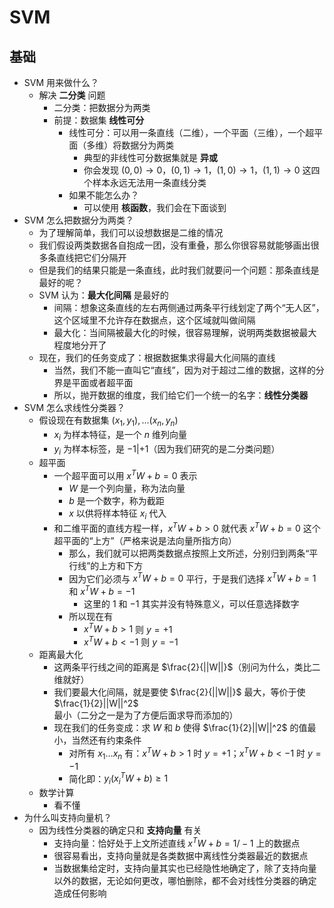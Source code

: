 # SVM

## 基础

- SVM 用来做什么？
  - 解决 **二分类** 问题
    - 二分类：把数据分为两类
    - 前提：数据集 **线性可分**
      - 线性可分：可以用一条直线（二维），一个平面（三维），一个超平面（多维）将数据分为两类
        - 典型的非线性可分数据集就是 **异或**
        - 你会发现 $(0,0)\rightarrow0$，$(0,1)\rightarrow1$，$(1,0)\rightarrow1$，$(1,1)\rightarrow0$ 这四个样本永远无法用一条直线分类
      - 如果不能怎么办？
        - 可以使用 **核函数**，我们会在下面谈到
- SVM 怎么把数据分为两类？
  - 为了理解简单，我们可以设想数据是二维的情况
  - 我们假设两类数据各自抱成一团，没有重叠，那么你很容易就能够画出很多条直线把它们分隔开
  - 但是我们的结果只能是一条直线，此时我们就要问一个问题：那条直线是最好的呢？
  - SVM 认为：**最大化间隔** 是最好的
    - 间隔：想象这条直线的左右两侧通过两条平行线划定了两个“无人区”，这个区域里不允许存在数据点，这个区域就叫做间隔
    - 最大化：当间隔被最大化的时候，很容易理解，说明两类数据被最大程度地分开了
  - 现在，我们的任务变成了：根据数据集求得最大化间隔的直线
    - 当然，我们不能一直叫它“直线”，因为对于超过二维的数据，这样的分界是平面或者超平面
    - 所以，抛开数据的维度，我们给它们一个统一的名字：**线性分类器**
- SVM 怎么求线性分类器？
  - 假设现在有数据集 $(x_1,y_1),...(x_n,y_n)$
    - $x_i$ 为样本特征，是一个 $n$ 维列向量
    - $y_i$ 为样本标签，是 $-1|+1$（因为我们研究的是二分类问题）
  - 超平面
    - 一个超平面可以用 $x^TW+b=0$ 表示
      - $W$ 是一个列向量，称为法向量
      - $b$ 是一个数字，称为截距
      - $x$ 以供将样本特征 $x_i$ 代入
    - 和二维平面的直线方程一样，$x^TW+b>0$ 就代表 $x^TW+b=0$ 这个超平面的“上方”（严格来说是法向量所指方向）
      - 那么，我们就可以把两类数据点按照上文所述，分别归到两条“平行线”的上方和下方
      - 因为它们必须与 $x^TW+b=0$ 平行，于是我们选择 $x^TW+b=1$ 和 $x^TW+b=-1$
        - 这里的 $1$ 和 $-1$ 其实并没有特殊意义，可以任意选择数字
      - 所以现在有
        - $x^TW+b>1$ 则 $y=+1$
        - $x^TW+b<-1$ 则 $y=-1$
  - 距离最大化
    - 这两条平行线之间的距离是 $\frac{2}{||W||}$（别问为什么，类比二维就好）
    - 我们要最大化间隔，就是要使 $\frac{2}{||W||}$ 最大，等价于使 $\frac{1}{2}||W||^2$ 最小（二分之一是为了方便后面求导而添加的）
    - 现在我们的任务变成：求 $W$ 和 $b$ 使得 $\frac{1}{2}||W||^2$ 的值最小，当然还有约束条件
      - 对所有 $x_1...x_n$ 有：$x^TW+b>1$ 时 $y=+1$；$x^TW+b<-1$ 时 $y=-1$
      - 简化即：$y_i(x_i^TW+b)\geq1$
  - 数学计算
    - 看不懂
- 为什么叫支持向量机？
  - 因为线性分类器的确定只和 **支持向量** 有关
    - 支持向量：恰好处于上文所述直线 $x^TW+b=1/-1$ 上的数据点
    - 很容易看出，支持向量就是各类数据中离线性分类器最近的数据点
    - 当数据集给定时，支持向量其实也已经隐性地确定了，除了支持向量以外的数据，无论如何更改，哪怕删除，都不会对线性分类器的确定造成任何影响

